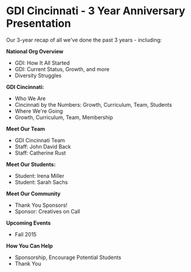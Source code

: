 GDI Cincinnati - 3 Year Anniversary Presentation
======================

Our 3-year recap of all we've done the past 3 years - including:

**National Org Overview**
* GDI: How It All Started
* GDI: Current Status, Growth, and more
* Diversity Struggles

**GDI Cincinnati:**
* Who We Are
* Cincinnati by the Numbers: Growth, Curriculum, Team, Students
* Where We're Going
* Growth, Curriculum, Team, Membership

**Meet Our Team**
* GDI Cincinnati Team
* Staff: John David Back
* Staff: Catherine Rust

**Meet Our Students:**
* Student: Irena Miller
* Student: Sarah Sachs

**Meet Our Community**
* Thank You Sponsors!
* Sponsor:  Creatives on Call

**Upcoming Events**
* Fall 2015

**How You Can Help**
* Sponsorship, Encourage Potential Students
* Thank You
